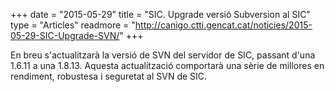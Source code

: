 +++
date        = "2015-05-29"
title       = "SIC. Upgrade versió Subversion al SIC"
type        = "Articles"
readmore    = "http://canigo.ctti.gencat.cat/noticies/2015-05-29-SIC-Upgrade-SVN/"
+++

En breu s'actualitzarà la versió de SVN del servidor de SIC, passant d'una 1.6.11 a una 1.8.13. Aquesta actualització comportarà una sèrie de millores en rendiment, robustesa i seguretat al SVN de SIC.
